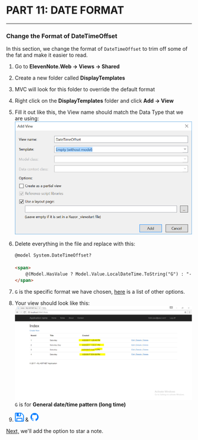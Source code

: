 # PART 11: DATE FORMAT
---
### Change the Format of DateTimeOffset
In this section, we change the format of `DateTimeOffset` to trim off some of the fat and make it easier to read.

1. Go to **ElevenNote.Web -> Views -> Shared**
2. Create a new folder called **DisplayTemplates**
3. MVC will look for this folder to override the default format
4. Right click on the **DisplayTemplates** folder and click **Add -> View**
5. Fill it out like this, the View name should match the Data Type that we are using:
![DateTime View](../assets/11.0-A.png)
6. Delete everything in the file and replace with this:

    ```html
    @model System.DateTimeOffset?

    <span>
        @(Model.HasValue ? Model.Value.LocalDateTime.ToString("G") : "-")
    </span>
    ```
7. `G` is the specific format we have chosen, [here](https://docs.microsoft.com/en-us/dotnet/standard/base-types/standard-date-and-time-format-strings) is a list of other options. 
8. Your view should look like this:
![DateTime View](../assets/11.0-B.png)
`G` is for **General date/time pattern (long time)**
9. ![Save](../assets/font-awesome-save.png) & ![Git](../assets/devicons_github_badge.png)

[Next,](../12-Starred/12.0-Starred.md) we'll add the option to star a note.